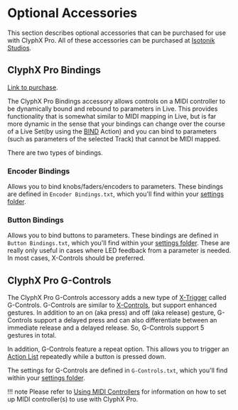 # Optional Accessories

This section describes optional accessories that can be purchased for use with ClyphX Pro. All of these accessories can be purchased at [Isotonik Studios](https://isotonikstudios.com).

## ClyphX Pro Bindings

[Link to purchase](https://isotonikstudios.com/product/clyphx-pro-bindings/).

The ClyphX Pro Bindings accessory allows controls on a MIDI controller to be dynamically bound and rebound to parameters in Live. This provides functionality that is somewhat similar to MIDI mapping in Live, but is far more dynamic in the sense that your bindings can change over the course of a Live Set(by using the [BIND](/action-reference/global-actions#bind) Action) and you can bind to parameters (such as parameters of the selected Track) that cannot be MIDI mapped.

There are two types of bindings.

### Encoder Bindings

Allows you to bind knobs/faders/encoders to parameters. These bindings are defined
in `Encoder Bindings.txt`, which you'll find within your [settings folder](/core-concepts#settings-foldersfiles).

### Button Bindings 

Allows you to bind buttons to parameters. These bindings are defined in `Button Bindings.txt`, which you'll find within your [settings folder](/core-concepts#settings-foldersfiles). These are really only useful in cases where LED feedback from a parameter is needed. In most cases, X-Controls should be preferred.

## ClyphX Pro G-Controls

The ClyphX Pro G-Controls accessory adds a new type of [X-Trigger](/core-concepts#x-triggers) called G-Controls. G-Controls are similar to [X-Controls](/core-concepts#x-controls), but support enhanced gestures. In addition to an on (aka press) and off (aka release) gesture, G-Controls support a delayed press and can also differentiate between an immediate release and a delayed release. So, G-Controls support 5 gestures in total.

In addition, G-Controls feature a repeat option. This allows you to trigger an [Action List](/core-concepts#action-lists) repeatedly while a button is pressed down.

The settings for G-Controls are defined in `G-Controls.txt`, which you'll find within your [settings folder](/core-concepts#settings-foldersfiles).

!!! note
    Please refer to [Using MIDI Controllers](/using-midi-controllers) for information on how to set up MIDI controller(s) to use with ClyphX Pro.